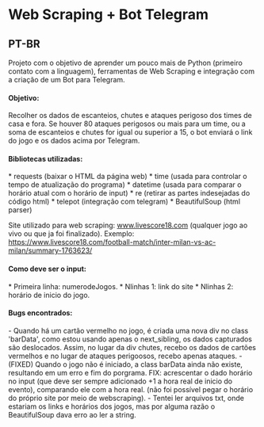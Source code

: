 # Web Scraping + Bot Telegram

PT-BR
-------
Projeto com o objetivo de aprender um pouco mais de Python (primeiro contato com a linguagem), ferramentas de Web Scraping e integração com a criação de um Bot para Telegram.

<h4>Objetivo:</h4> 
Recolher os dados de escanteios, chutes e ataques perigoso dos times de casa e fora. Se houver 80 ataques perigosos ou mais para um time, ou a soma de escanteios e chutes for igual ou superior a 15, o bot enviará o link do jogo e os dados acima por Telegram.

<h4>Bibliotecas utilizadas:</h4> 
* requests (baixar o HTML da página web)
* time (usada para controlar o tempo de atualização do programa)
* datetime (usada para comparar o horário atual com o horário de input)
* re (retirar as partes indesejadas do código html)
* telepot (integração com telegram)
* BeautifulSoup (html parser)

Site utilizado para web scraping: www.livescore18.com (qualquer jogo ao vivo ou que ja foi finalizado).
Exemplo: https://www.livescore18.com/football-match/inter-milan-vs-ac-milan/summary-1763623/

<h4>Como deve ser o input:</h4>
* Primeira linha: numerodeJogos.
* Nlinhas 1: link do site
* Nlinhas 2: horário de inicio do jogo.

<h4>Bugs encontrados:</h4>
- Quando há um cartão vermelho no jogo, é criada uma nova div no class 'barData', como estou usando apenas o next_sibling, os dados capturados são deslocados. Assim, no lugar da div chutes, recebo os dados de cartões vermelhos e no lugar de ataques perigoosos, recebo apenas ataques.
- (FIXED) Quando o jogo não é iniciado, a class barData ainda não existe, resultando em um erro e fim do porgrama.
FIX: acrescentar o dado horário no input (que deve ser sempre adicionado +1 a hora real de inicio do evento), comparando ele com a hora real. (não foi possível pegar o horário do próprio site por meio de webscraping).
- Tentei ler arquivos txt, onde estariam os links e horários dos jogos, mas por alguma razão o BeautifulSoup dava erro ao ler a string.
	
